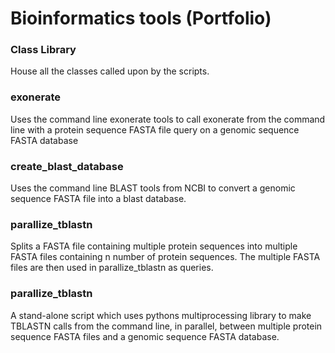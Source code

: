 # Bioinformatics tools (Portfolio)

### Class Library

House all the classes called upon by the scripts.

### exonerate

Uses the command line exonerate tools to call exonerate from the command line with a protein sequence FASTA file query on a genomic sequence FASTA database

### create_blast_database

Uses the command line BLAST tools from NCBI to convert a genomic sequence FASTA file into a blast database.

### parallize_tblastn

Splits a FASTA file containing multiple protein sequences into multiple FASTA files containing n number of protein sequences. The multiple FASTA files are then used in parallize_tblastn as queries. 

### parallize_tblastn

A stand-alone script which uses pythons multiprocessing library to make TBLASTN calls from the command line, in parallel, between multiple protein sequence FASTA files and a genomic sequence FASTA database.




